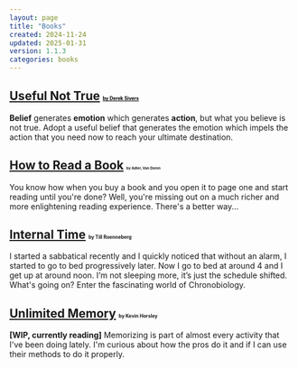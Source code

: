 ```yaml
---
layout: page
title: "Books"
created: 2024-11-24
updated: 2025-01-31
version: 1.1.3
categories: books
---
```


## [Useful Not True](/books/useful-not-true) <small style="font-size: 0.4em"><a style="color: black" href="https://sive.rs">by Derek Sivers</a></small>

**Belief** generates **emotion** which generates **action**, but what you believe is not true. Adopt a useful belief that generates the emotion which impels the action that you need now to reach your ultimate destination.

## [How to Read a Book](/books/how-to-read-a-book) <small style="font-size: 0.3em">by Adler, Van Doren</small>

You know how when you buy a book and you open it to page one and start reading until you're done? Well, you're missing out on a much richer and more enlightening reading experience. There's a better way...

## [Internal Time](/books/internal-time) <small style="font-size: 0.4em">by Till Roenneberg</small>

I started a sabbatical recently and I quickly noticed that without an alarm, I started to go to bed progressively later. Now I go to bed at around 4 and I get up at around noon. I’m not sleeping more, it’s just the schedule shifted. What's going on? Enter the fascinating world of Chronobiology.

## [Unlimited Memory](/books/unlimited-memory) <small style="font-size: 0.4em">by Kevin Horsley</small>

**[WIP, currently reading]** Memorizing is part of almost every activity that I've been doing lately. I'm curious about how the pros do it and if I can use their methods to do it properly.
